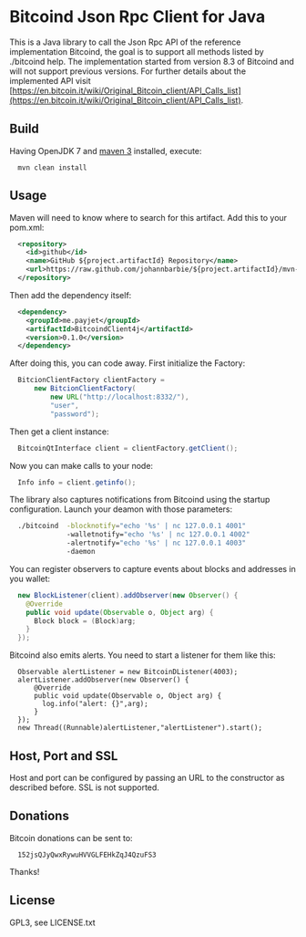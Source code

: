 # Bitcoind Json Rpc Client for Java

This is a Java library to call the Json Rpc API of the reference implementation Bitcoind, the goal is to support all methods listed by ./bitcoind help. The implementation started from version 8.3 of Bitcoind and will not support previous versions. For further details about the implemented API visit [https://en.bitcoin.it/wiki/Original_Bitcoin_client/API_Calls_list](https://en.bitcoin.it/wiki/Original_Bitcoin_client/API_Calls_list).

## Build

Having OpenJDK 7 and [maven 3](http://maven.apache.org/download.cgi) installed, execute:
```
  mvn clean install
```

## Usage

Maven will need to know where to search for this artifact. Add this to your pom.xml:
```xml
  <repository>
    <id>github</id>
    <name>GitHub ${project.artifactId} Repository</name>
    <url>https://raw.github.com/johannbarbie/${project.artifactId}/mvn-repo</url>
  </repository>
```
Then add the dependency itself:
```xml
  <dependency>
    <groupId>me.payjet</groupId>
    <artifactId>BitcoindClient4j</artifactId>
    <version>0.1.0</version>
  </dependency>
```
After doing this, you can code away. First initialize the Factory:
```java
  BitcionClientFactory clientFactory = 
      new BitcionClientFactory(
          new URL("http://localhost:8332/"), 
          "user", 
          "password");
```
Then get a client instance:
```java
  BitcoinQtInterface client = clientFactory.getClient();
```
Now you can make calls to your node:
```java
  Info info = client.getinfo();
```
The library also captures notifications from Bitcoind using the startup configuration. Launch your deamon with those parameters:
```bash
  ./bitcoind  -blocknotify="echo '%s' | nc 127.0.0.1 4001" 
              -walletnotify="echo '%s' | nc 127.0.0.1 4002" 
              -alertnotify="echo '%s' | nc 127.0.0.1 4003" 
              -daemon
```
You can register observers to capture events about blocks and addresses in you wallet:
```java
  new BlockListener(client).addObserver(new Observer() {
    @Override
    public void update(Observable o, Object arg) {
      Block block = (Block)arg;
    }
  });
```
Bitcoind also emits alerts. You need to start a listener for them like this:
```
  Observable alertListener = new BitcoinDListener(4003);
  alertListener.addObserver(new Observer() {
      @Override
      public void update(Observable o, Object arg) {
        log.info("alert: {}",arg);
      }
  });
  new Thread((Runnable)alertListener,"alertListener").start();
```

## Host, Port and SSL

Host and port can be configured by passing an URL to the constructor as described before. SSL is not supported.


## Donations

Bitcoin donations can be sent to:
```
  152jsQJyQwxRywuHVVGLFEHkZqJ4QzuFS3
```
Thanks!

## License

GPL3, see LICENSE.txt